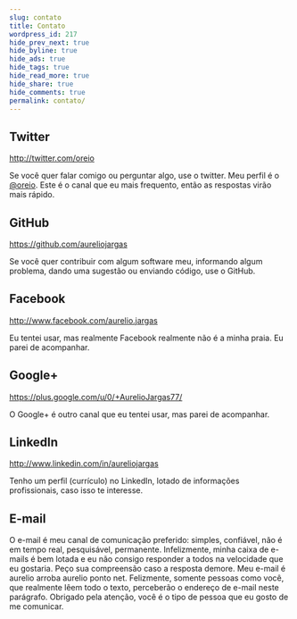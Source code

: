 ```yaml
---
slug: contato
title: Contato
wordpress_id: 217
hide_prev_next: true
hide_byline: true
hide_ads: true
hide_tags: true
hide_read_more: true
hide_share: true
hide_comments: true
permalink: contato/
---
```



## Twitter

<http://twitter.com/oreio>

Se você quer falar comigo ou perguntar algo, use o twitter. Meu perfil é o [@oreio](http://twitter.com/oreio). Este é o canal que eu mais frequento, então as respostas virão mais rápido.


## GitHub

<https://github.com/aureliojargas>

Se você quer contribuir com algum software meu, informando algum problema, dando uma sugestão ou enviando código, use o GitHub.


## Facebook

<http://www.facebook.com/aurelio.jargas>

Eu tentei usar, mas realmente Facebook realmente não é a minha praia. Eu parei de acompanhar.


## Google+

<https://plus.google.com/u/0/+AurelioJargas77/>

O Google+ é outro canal que eu tentei usar, mas parei de acompanhar.


## LinkedIn

<http://www.linkedin.com/in/aureliojargas>

Tenho um perfil (currículo) no LinkedIn, lotado de informações profissionais, caso isso te interesse.


## E-mail

O e-mail é meu canal de comunicação preferido: simples, confiável, não é em tempo real, pesquisável, permanente. Infelizmente, minha caixa de e-mails é bem lotada e eu não consigo responder a todos na velocidade que eu gostaria. Peço sua compreensão caso a resposta demore. Meu e-mail é aurelio arroba aurelio ponto net. Felizmente, somente pessoas como você, que realmente lêem todo o texto, perceberão o endereço de e-mail neste parágrafo. Obrigado pela atenção, você é o tipo de pessoa que eu gosto de me comunicar.
